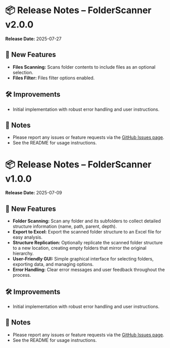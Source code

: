 # 📦 Release Notes – FolderScanner v2.0.0

**Release Date:** 2025-07-27

## 🚀 New Features

- **Files Scanning:** Scans folder contents to include files as an optional selection.
- **Files Filter:** Files filter options enabled.
## 🛠️ Improvements

- Initial implementation with robust error handling and user instructions.

## 📝 Notes

- Please report any issues or feature requests via the [GitHub Issues page](https://github.com/your-username/your-repo/issues).
- See the README for usage instructions.


# 📦 Release Notes – FolderScanner v1.0.0

**Release Date:** 2025-07-09

## 🚀 New Features

- **Folder Scanning:** Scan any folder and its subfolders to collect detailed structure information (name, path, parent, depth).
- **Export to Excel:** Export the scanned folder structure to an Excel file for easy analysis.
- **Structure Replication:** Optionally replicate the scanned folder structure to a new location, creating empty folders that mirror the original hierarchy.
- **User-Friendly GUI:** Simple graphical interface for selecting folders, exporting data, and managing options.
- **Error Handling:** Clear error messages and user feedback throughout the process.

## 🛠️ Improvements

- Initial implementation with robust error handling and user instructions.

## 📝 Notes

- Please report any issues or feature requests via the [GitHub Issues page](https://github.com/your-username/your-repo/issues).
- See the README for usage instructions.

